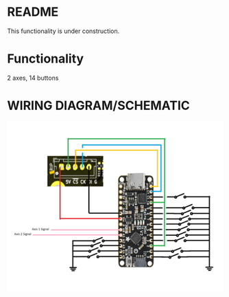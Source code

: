 # README
This functionality is under construction. 
# Functionality
2 axes, 14 buttons
# WIRING DIAGRAM/SCHEMATIC
![image](../images/ArduinoOnlyWiringDiagram.jpg)
